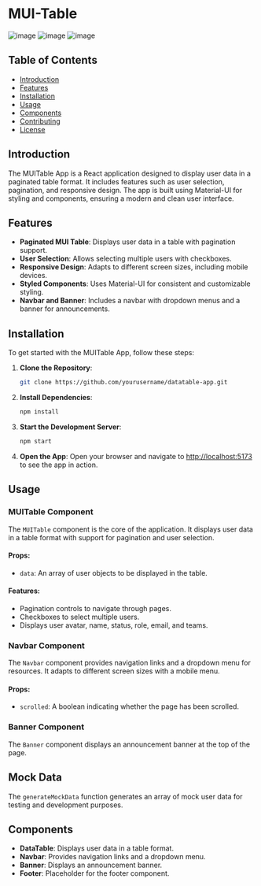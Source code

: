 # MUI-Table

![image](https://github.com/user-attachments/assets/d5006898-a6d6-46ff-9bc5-d3b2afae043c)
![image](https://github.com/user-attachments/assets/be6b9959-c136-4ddf-93a0-872c9a71bf4f)
![image](https://github.com/user-attachments/assets/5667776c-8010-45ab-90a4-943b3047095d)



## Table of Contents

- [Introduction](#introduction)
- [Features](#features)
- [Installation](#installation)
- [Usage](#usage)
- [Components](#components)
- [Contributing](#contributing)
- [License](#license)

## Introduction

The MUITable App is a React application designed to display user data in a paginated table format. It includes features such as user selection, pagination, and responsive design. The app is built using Material-UI for styling and components, ensuring a modern and clean user interface.

## Features

- **Paginated MUI Table**: Displays user data in a table with pagination support.
- **User Selection**: Allows selecting multiple users with checkboxes.
- **Responsive Design**: Adapts to different screen sizes, including mobile devices.
- **Styled Components**: Uses Material-UI for consistent and customizable styling.
- **Navbar and Banner**: Includes a navbar with dropdown menus and a banner for announcements.

## Installation

To get started with the MUITable App, follow these steps:

1. **Clone the Repository**:
   ```bash
   git clone https://github.com/yourusername/datatable-app.git
   ```
2. **Install Dependencies**:
   ```bash
   npm install
   ```
3. **Start the Development Server**:
   ```bash
   npm start
   ```
4. **Open the App**:
   Open your browser and navigate to [http://localhost:5173](http://localhost:5173) to see the app in action.

## Usage

### MUITable Component
The `MUITable` component is the core of the application. It displays user data in a table format with support for pagination and user selection.

#### Props:
- `data`: An array of user objects to be displayed in the table.

#### Features:
- Pagination controls to navigate through pages.
- Checkboxes to select multiple users.
- Displays user avatar, name, status, role, email, and teams.

### Navbar Component
The `Navbar` component provides navigation links and a dropdown menu for resources. It adapts to different screen sizes with a mobile menu.

#### Props:
- `scrolled`: A boolean indicating whether the page has been scrolled.

### Banner Component
The `Banner` component displays an announcement banner at the top of the page.

## Mock Data
The `generateMockData` function generates an array of mock user data for testing and development purposes.

## Components

- **DataTable**: Displays user data in a table format.
- **Navbar**: Provides navigation links and a dropdown menu.
- **Banner**: Displays an announcement banner.
- **Footer**: Placeholder for the footer component.

